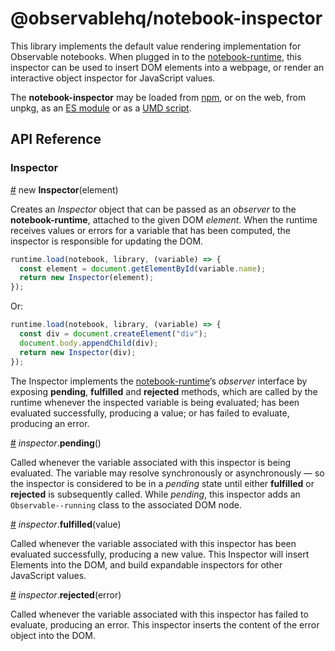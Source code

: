 # @observablehq/notebook-inspector

This library implements the default value rendering implementation for Observable notebooks. When plugged in to the [notebook-runtime](https://github.com/observablehq/notebook-runtime), this inspector can be used to insert DOM elements into a webpage, or render an interactive object inspector for JavaScript values.

The **notebook-inspector** may be loaded from [npm](https://www.npmjs.com/package/@observablehq/notebook-inspector), or on the web, from unpkg, as an [ES module](https://unpkg.com/@observablehq/notebook-inspector?module) or as a [UMD script](https://unpkg.com/@observablehq/notebook-inspector/dist/notebook-inspector.umd.js).

## API Reference

### Inspector

<a href="#Inspector" name="Inspector">#</a> new <b>Inspector</b>(element)

Creates an *Inspector* object that can be passed as an *observer* to the **notebook-runtime**, attached to the given DOM *element*. When the runtime receives values or errors for a variable that has been computed, the inspector is responsible for updating the DOM.

```js
runtime.load(notebook, library, (variable) => {
  const element = document.getElementById(variable.name);
  return new Inspector(element);
});
```

Or:

```js
runtime.load(notebook, library, (variable) => {
  const div = document.createElement("div");
  document.body.appendChild(div);
  return new Inspector(div);
});
```

The Inspector implements the [notebook-runtime](https://github.com/observablehq/notebook-runtime)’s *observer* interface by exposing **pending**, **fulfilled** and **rejected** methods, which are called by the runtime whenever the inspected variable is being evaluated; has been evaluated successfully, producing a value; or has failed to evaluate, producing an error.

<a href="#inspector_pending" name="inspector_pending">#</a> *inspector*.**pending**()

Called whenever the variable associated with this inspector is being evaluated. The variable may resolve synchronously or asynchronously — so the inspector is considered to be in a *pending* state until either **fulfilled** or **rejected** is subsequently called. While *pending*, this inspector adds an `Observable--running` class to the associated DOM node.

<a href="#inspector_fulfilled" name="inspector_fulfilled">#</a> *inspector*.**fulfilled**(value)

Called whenever the variable associated with this inspector has been evaluated successfully, producing a new value. This Inspector will insert Elements into the DOM, and build expandable inspectors for other JavaScript values.

<a href="#inspector_rejected" name="inspector_rejected">#</a> *inspector*.**rejected**(error)

Called whenever the variable associated with this inspector has failed to evaluate, producing an error. This inspector inserts the content of the error object into the DOM.
